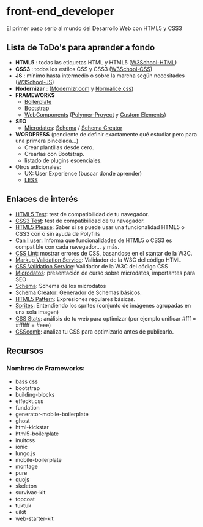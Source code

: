 # front-end_developer
El primer paso serio al mundo del Desarrollo Web con HTML5 y CSS3

## Lista de ToDo's para aprender a fondo

* **HTML5** : todas las etiquetas HTML y HTML5 ([W3School-HTML](http://www.w3schools.com/html/default.asp))
* **CSS3** : todos los estilos CSS y CSS3 ([W3School-CSS](http://www.w3schools.com/css/default.asp))
* **JS** : mínimo hasta intermedio o sobre la marcha según necesitades ([W3School-JS](http://www.w3schools.com/js/default.asp))
* **Nodernizar** : ([Modernizr.com](http://modernizr.com/) y [Normalice.css](http://necolas.github.io/normalize.css/))
* **FRAMEWORKS**
	- [Boilerplate](https://html5boilerplate.com/)
	- [Bootstrap](http://getbootstrap.com/)
	- [WebComponents](http://webcomponents.org/) ([Polymer-Proyect](https://www.polymer-project.org) y [Custom Elements](https://customelements.io/))
* **SEO**
    - [Microdatos](slides.com/joanleon/formatos-enriquezidos): [Schema](http://schema.org) / [Schema Creator](http://schema-creator.org/)
* **WORDPRESS** (pendiente de definir exactamente qué estudiar pero para una primera pincelada...)
    - Crear plantillas desde cero.
    - Crearlas con Bootstrap.
    - listado de plugins escenciales.
* Otros adicionales:
    - UX: User Experience (buscar donde aprender)
	- [LESS](http://lesscss.org/)



## Enlaces de interés


* [HTML5 Test](http://html5test.com/): test de compatibilidad de tu navegador.
* [CSS3 Test](http://css3test.com/): test de compatibilidad de tu navegador.
* [HTML5 Please](http://html5please.com/): Saber si se puede usar una funcionalidad HTML5 o CSS3 con o sin ayuda de Polyfills
* [Can I user](http://caniuse.com/): Informa que funcionalidades de HTML5 o CSS3 es compatible con cada navegador... y más.
* [CSS Lint](http://csslint.net/): mostrar errores de CSS, basandose en el stantar de la W3C.
* [Markup Validation Service](https://validator.w3.org/): Validador de la W3C del código HTML
* [CSS Validation Service](http://www.css-validator.org/): Validador de la W3C del código CSS
* [Microdatos](slides.com/joanleon/formatos-enriquezidos): presentación de curso sobre microdatos, importantes para SEO
* [Schema](http://schema.org): Schema de los microdatos
* [Schema Creator](http://schema-creator.org/): Generador de Schemas básicos.
* [HTML5 Pattern](http://html5pattern.com/): Expresiones regulares básicas.
* [Sprites](http://coolvillage.es/entendiendo-los-sprites/): Entendiendo los sprites (conjunto de imágenes agrupadas en una sola imagen)
* [CSS Stats](http://cssstats.com/): análisis de tu web para optimizar (por ejemplo unificar #fff = #ffffff = #eee)
* [CSScomb](https://github.com/csscomb): analiza tu CSS para optimizarlo antes de publicarlo.


## Recursos

### Nombres de Frameworks:
- bass css
- bootstrap
- building-blocks
- effeckt.css
- fundation
- generator-mobile-boilerplate
- ghost
- html-kickstar
- html5-boilerplate
- inuitcss
- ionic
- lungo.js
- mobile-boilerplate
- montage
- pure
- quojs
- skeleton
- survivac-kit
- topcoat
- tuktuk
- uikit
- web-starter-kit
